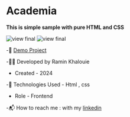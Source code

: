# Academia

**This is simple sample with pure HTML and CSS**


![view final](https://github.com/user-attachments/assets/1247e40c-b857-4715-b929-932d8cee770d)
![view final](https://github.com/user-attachments/assets/8fa878bb-d065-4892-acee-b990e1732ee5)

-📎 [Demo Project](https://raminkhalouie.github.io/Academia/)

-👩‍💻 Developed by Ramin Khalouie

- Created - 2024

-🔧 Technologies Used - Html , css 


- Role - Frontend

-📬 How to reach me : with my  [linkedin](https://www.linkedin.com/in/ramin-khalouie-83902a20a/)
